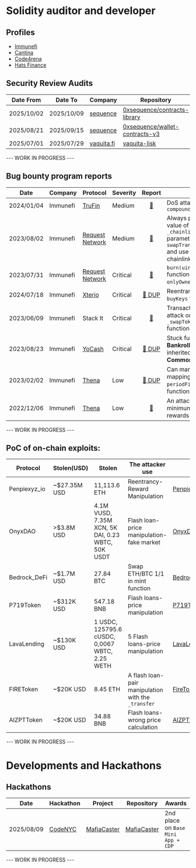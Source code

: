 # Solidity auditor and developer

## Profiles
- [Immunefi](https://immunefi.com/profile/rotcivegaf/)
- [Cantina](https://cantina.xyz/u/rotcivegaf)
- [Code4rena](https://code4rena.com/@rotcivegaf)
- [Hats Finance](https://app.hats.finance/profile/rotcivegaf)

## Security Review Audits

| Date From  | Date To | Company  | Repository | Report | 
|------------|---------|----------|------------|:------:|
| 2025/10/02 | 2025/10/09 | [sequence](https://sequence.xyz/) | [0xsequence/contracts-library](https://github.com/0xsequence/contracts-library/) | [:page_facing_up:](reports/securityReview/2025-10-02-0xsequence-contracts-library.md) |
| 2025/08/21 | 2025/09/15 | [sequence](https://sequence.xyz/) | [0xsequence/wallet-contracts-v3](https://github.com/0xsequence/wallet-contracts-v3) | [:page_facing_up:](reports/securityReview/2025-08-21-sequence-v3-wallet-contracts) |
| 2025/07/01 | 2025/07/29 | [vaquita.fi](https://www.vaquita.fi/) | [vaquita-lisk](https://github.com/vaquita-fi/vaquita-lisk/tree/c4964af9157c9cca9cfb167ac1a4450e36edb29e) | [:page_facing_up:](reports/securityReview/2025-07-01-Vaquita.md) |

--- WORK IN PROGRESS ---

## Bug bounty program reports


| Date       | Company  | Protocol   | Severity | Report | Tittle | 
|------------|----------|------------|----------|:------:|--------|
| 2024/01/04 | Immunefi | [TruFin](https://www.trufin.io/) | Medium | [:page_facing_up:](reports/bugBountyProgram/2024-01-04-TruFin.md) | DoS attack on the function `compoundRewards` |
| 2023/08/02 | Immunefi | [Request Network](https://request.network/) | Medium | [:page_facing_up:](reports/bugBountyProgram/2023-08-02-RequestNetwork.md) | Always passing `0` as the value of the `_chainlinkMaxRateTimespan` parameter of `swapTransferWithReference` and use deprecated chainlink functions |
| 2023/07/31 | Immunefi | [Request Network](https://request.network/) | Critical | [:page_facing_up:](reports/bugBountyProgram/2023-07-31-RequestNetwork.md) | `burn(uint256,uint256)` function should be have `onlyOwner` modifier |
| 2024/07/18 | Immunefi | [Xterio](https://www.xter.io/) | Critical | [:page_facing_up: DUP](reports/bugBountyProgram/2024-08-18-Xterio.md) | Reentrancy attack on `buyKeys` function |
| 2023/06/09 | Immunefi | Stack It   | Critical | [:page_facing_up:](reports/bugBountyProgram/2023-06-09-StackIt.md) | Transaction sandwich attack on `_swapTokenForEther` function |
| 2023/08/23 | Immunefi | [YoCash](https://yoca.sh/) | Critical | [:page_facing_up: DUP](reports/bugBountyProgram/2023-08-23-YoCash.md) | Stuck funds in contract **Bankroll** and all contracts inherited from contract **Common** |
| 2023/02/02 | Immunefi | [Thena](https://thena.fi) | Low | [:page_facing_up: DUP](reports/bugBountyProgram/2023-02-02-Thena.md) | Can manipulate the mappings `rewardRate`, `periodFinish` and the function `left` |
| 2022/12/06 | Immunefi | [Thena](https://thena.fi/) | Low | [:page_facing_up:](reports/bugBountyProgram/2022-12-06-Thena.md) | An attacker can reduce to minimum the distribution rewards |

--- WORK IN PROGRESS ---

## PoC of on-chain exploits:

| Protocol   | Stolen(USD) | Stolen     | The attacker use              | PoC |
|------------|-------------|------------|-------------------------------|-----|
|Penpiexyz_io|~$27.35M USD |11,113.6 ETH|Reentrancy-Reward Manipulation|[Penpiexyzio_exp.sol](https://github.com/SunWeb3Sec/DeFiHackLabs/blob/8423a14b97998f1557d1216d340f605d31a6e99d/src/test/2024-09/Penpiexyzio_exp.sol)|
|OnyxDAO     |>$3.8M USD   |4.1M VUSD, 7.35M XCN, 5K DAI, 0.23 WBTC, 50K USDT|Flash loan-price manipulation-fake market|[OnyxDAO_exp](https://github.com/SunWeb3Sec/DeFiHackLabs/blob/ef43599baa4d0b9dcd77eac49e4bda863d07d708/src/test/2024-09/OnyxDAO_exp.sol#L7-L20)|
|Bedrock_DeFi|~$1.7M USD   |27.84 BTC  |Swap ETH/BTC 1/1 in mint function|[Bedrock_DeFi_exp](https://github.com/SunWeb3Sec/DeFiHackLabs/blob/4fb2da54f740df0def1927f1f0b7acf3087c02c3/src/test/2024-09/Bedrock_DeFi_exp.sol#L37-L47)|
|P719Token  |~$312K USD|547.18 BNB|Flash loans-price manipulation|[P719Token_exp](https://github.com/SunWeb3Sec/DeFiHackLabs/blob/82a4a71c7a37a67d13a97e072a8cf42c167603c3/src/test/2024-10/P719Token_exp.sol#L7-L21)|
|LavaLending |~$130K USD   |1 USDC, 125795.6 cUSDC, 0,0067 WBTC, 2.25 WETH|5 Flash loans-price manipulation|[LavaLending_exp](https://github.com/SunWeb3Sec/DeFiHackLabs/blob/b3cda5b5c08d453ef96dcb2e7ea44d7a40e7a85e/src/test/2024-10/LavaLending_exp.sol)|
|FIREToken   |~$20K USD|8.45 ETH|A flash loan-pair manipulation with the `_transfer`|[FireToken_exp](https://github.com/SunWeb3Sec/DeFiHackLabs/blob/2fdff2671591c251ba9a514afbda6bc0aac03e32/src/test/2024-10/FireToken_exp.sol#L7-L16)|
|AIZPTToken  |~$20K USD|34.88 BNB|Flash loans-wrong price calculation|[AIZPTToken_exp](https://github.com/SunWeb3Sec/DeFiHackLabs/blob/014e23d0ebc9c8563e772d27672f05ed2063b36f/src/test/2024-10/AIZPTToken_exp.sol#L7C28-L12)|
 
--- WORK IN PROGRESS ---

# Developments and Hackathons

## Hackathons

| Date       | Hackathon | Project | Repository | Awards |
|------------|-----------|---------|------------|--------|
| 2025/08/09 | [CodeNYC](https://codenyc.devspot.app/en) | [MafiaCaster](https://devspot.app/en/projects/411) | [MafiaCaster](https://github.com/eugenioclrc/mafiacaster) | 2nd place on `Base Mini App + CDP` |

--- WORK IN PROGRESS ---

